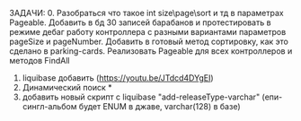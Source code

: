ЗАДАЧИ:
0. Разобраться что такое int size\page\sort и тд
 в параметрах Pageable. Добавить в бд 30 записей барабанов
 и протестировать в режиме дебаг работу контроллера с 
 разными вариантами параметров pageSize и pageNumber.
 Добавить в готовый метод сортировку, как это сделано 
 в parking-cards. Реализовать Pageable для всех контроллеров
 и методов FindAll
1. liquibase добавить (https://youtu.be/JTdcd4DYgEI)
2. Динамический поиск *
3. добавить новый скрипт с liquibase "add-releaseType-varchar" 
(епи-сингл-альбом будет ENUM в джаве, varchar(128) в базе)